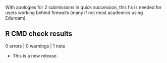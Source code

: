 With apologies for 2 submissions in quick succession, this fix is needed for users working behind firewalls (many if not most academics using Eduroam)

## R CMD check results

0 errors | 0 warnings | 1 note

* This is a new release.
